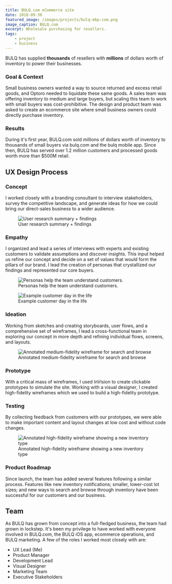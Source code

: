```yaml
---
title: BULQ.com eCommerce site
date: 2018-09-30
featured_image: /images/projects/bulq-mbp-com.png
image_caption: BULQ.com
excerpt: Wholesale purchasing for resellers.
tags:
    - project
    - business
---
```


BULQ has supplied **thousands** of resellers with **millions** of dollars worth of inventory to power their businesses.

### Goal & Context

Small business owners wanted a way to source returned and excess retail goods, and Optoro needed to liquidate these same goods. A sales team was offering inventory to medium and large buyers, but scaling this team to work with small buyers was cost-prohibitive. The design and product team was asked to create an ecommerce site where small business owners could directly purchase inventory.

### Results

During it's first year, BULQ.com sold millions of dollars worth of inventory to thousands of small buyers via bulq.com and the bulq mobile app. Since then, BULQ has served over 1.2 million customers and processed goods worth more than $500M retail.

## UX Design Process

### Concept
I worked closely with a branding consultant to interview stakeholders, survey the competitive landscape, and generate ideas for how we could bring our direct-sales business to a wider audience.

<figure class="p-6 rounded-lg mt-10 mb-8 md:mt-8 shadow">
  <img data-lazy="/images/projects/bulq-interview-summary.png" alt="User research summary + findings">
    <figcaption class="text-center text-sm italic text-gray-600 mt-4">User research summary + findings</figcaption>
</figure>

### Empathy
I organized and lead a series of interviews with experts and existing customers to validate assumptions and discover insights. This input helped us refine our concept and decide on a set of values that would form the pillars of our brand. I lead the creation of personas that crystallized our findings and represented our core buyers.

<figure class="p-6 rounded-lg mt-10 mb-8 md:mt-8 shadow">
  <img data-lazy="/images/projects/bulq-persona.png" alt="Personas help the team understand customers.">
    <figcaption class="text-center text-sm italic text-gray-600 mt-4">Personas help the team understand customers.</figcaption>
</figure>

<figure class="p-6 rounded-lg mt-10 mb-8 md:mt-8 shadow">
  <img data-lazy="/images/projects/bulq-customer-timeline.png" alt="Example customer day in the life">
    <figcaption class="text-center text-sm italic text-gray-600 mt-4">Example customer day in the life</figcaption>
</figure>  

### Ideation
Working from sketches and creating storyboards, user flows, and a comprehensive set of wireframes, I lead a cross-functional team in exploring our concept in more depth and refining individual flows, screens, and layouts.

<figure class="p-6 rounded-lg mt-10 mb-8 md:mt-8 shadow">
  <img data-lazy="/images/projects/bulq-wireframe.png" alt="Annotated medium-fidelity wireframe for search and browse">
    <figcaption class="text-center text-sm italic text-gray-600 mt-4">Annotated medium-fidelity wireframe for search and browse</figcaption>
</figure>  

### Prototype
With a critical mass of wireframes, I used InVision to create clickable prototypes to simulate the site. Working with a visual designer, I created high-fidelity wireframes which we used to build a high-fidelity prototype.

### Testing
By collecting feedback from customers with our prototypes, we were able to make important content and layout changes at low cost and without code changes.

<figure class="p-6 rounded-lg mt-10 mb-8 md:mt-8 shadow">
  <img data-lazy="/images/projects/bulq-cases-wireframes.png" alt="Annotated high-fidelity wireframe showing a new inventory type">
    <figcaption class="text-center text-sm italic text-gray-600 mt-4">Annotated high-fidelity wireframe showing a new inventory type</figcaption>
</figure>  

### Product Roadmap
Since launch, the team has added several features following a similar process. Features like new inventory notifications; smaller, lower-cost lot sizes; and new ways to search and browse through inventory have been successful for our customers and our business.

## Team
As BULQ has grown from concept into a full-fledged business, the team had grown in lockstep. It's been my privilege to have worked with everyone involved in BULQ.com, the BULQ iOS app, ecommerce operations, and BULQ marketing. A few of the roles I worked most closely with are:

- UX Lead (Me)
- Product Manager
- Development Lead
- Visual Designer
- Marketing Team
- Executive Stakeholders
